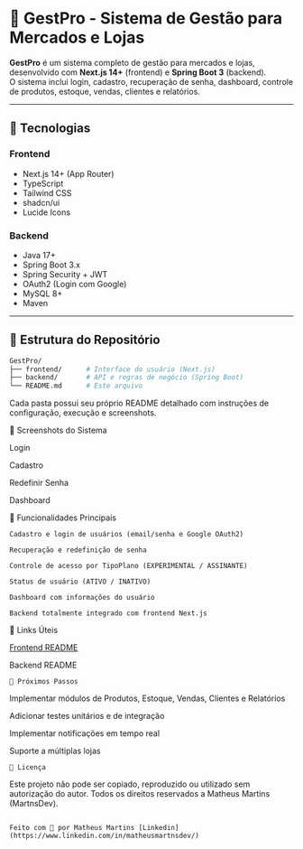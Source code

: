 # 🛒 GestPro - Sistema de Gestão para Mercados e Lojas

**GestPro** é um sistema completo de gestão para mercados e lojas, desenvolvido com **Next.js 14+** (frontend) e **Spring Boot 3** (backend).  
O sistema inclui login, cadastro, recuperação de senha, dashboard, controle de produtos, estoque, vendas, clientes e relatórios.

---

## 🚀 Tecnologias

### Frontend
- Next.js 14+ (App Router)
- TypeScript
- Tailwind CSS
- shadcn/ui
- Lucide Icons

### Backend
- Java 17+
- Spring Boot 3.x
- Spring Security + JWT
- OAuth2 (Login com Google)
- MySQL 8+
- Maven

---

## 📂 Estrutura do Repositório

```bash
GestPro/
├── frontend/      # Interface do usuário (Next.js)
├── backend/       # API e regras de negócio (Spring Boot)
└── README.md      # Este arquivo
```
Cada pasta possui seu próprio README detalhado com instruções de configuração, execução e screenshots.

📸 Screenshots do Sistema

Login

Cadastro

Redefinir Senha

Dashboard

🔐 Funcionalidades Principais
```
Cadastro e login de usuários (email/senha e Google OAuth2)

Recuperação e redefinição de senha

Controle de acesso por TipoPlano (EXPERIMENTAL / ASSINANTE)

Status de usuário (ATIVO / INATIVO)

Dashboard com informações do usuário

Backend totalmente integrado com frontend Next.js
```
📡 Links Úteis

[Frontend README](https://github.com/MartnsDev/GestPro/tree/e4fb6426163f44c154645ca89e9fec5c202cd5a4/gestpro-frontEnd) 

Backend README
```
🧩 Próximos Passos
```
Implementar módulos de Produtos, Estoque, Vendas, Clientes e Relatórios

Adicionar testes unitários e de integração

Implementar notificações em tempo real

Suporte a múltiplas lojas
```
📜 Licença
```
Este projeto não pode ser copiado, reproduzido ou utilizado sem autorização do autor.
Todos os direitos reservados a Matheus Martins (MartnsDev).
```

Feito com 💚 por Matheus Martins [Linkedin](https://www.linkedin.com/in/matheusmartnsdev/)

